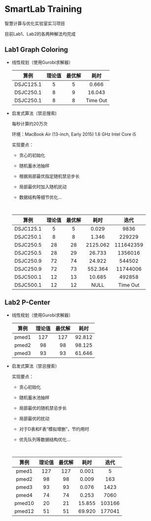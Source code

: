 # SmartLab Training

智慧计算与优化实验室实习项目

目前Lab1、Lab2的各两种解法均完成

## Lab1 Graph Coloring

* 线性规划（使用Gurobi求解器）

  |    算例     | 理论值  | 最优解  |    耗时    |
  | :-------: | :--: | :--: | :------: |
  | DSJC125.1 |  5   |  5   |  0.666   |
  | DSJC250.1 |  8   |  9   |  16.043  |
  | DSJC250.1 |  8   |  8   | Time Out |


* 启发式算法（禁忌搜索)

  每秒计算约20万次

  环境：MacBook Air (13-inch, Early 2015) 1.6 GHz Intel Core i5

  实现要点：

  * 贪心的初始化

  * 随机蓄水池抽样

  * 根据局部最优指定随机禁忌步长

  * 局部最优时加入随机扰动

  * 数据结构等细节优化...

    ​

  |    算例     | 理论值  | 最优解  |    耗时    |    迭代     |
  | :-------: | :--: | :--: | :------: | :-------: |
  | DSJC125.1 |  5   |  5   |  0.029   |   9836    |
  | DSJC250.1 |  8   |  8   |  1.346   |  229229   |
  | DSJC250.5 |  28  |  28  | 2125.062 | 111642359 |
  | DSJC250.5 |  28  |  29  |  26.733  |  1356016  |
  | DSJC250.9 |  72  |  74  |  24.922  |  544502   |
  | DSJC250.9 |  72  |  73  | 552.364  | 11744006  |
  | DSJC500.1 |  12  |  13  |  10.685  |  492858   |
  | DSJC500.1 |  12  |  12  |   NULL   | Time Out  |

## Lab2 P-Center

* 线性规划（使用Gurobi求解器）

  |  算例   | 理论值  | 最优解  |   耗时   |
  | :---: | :--: | :--: | :----: |
  | pmed1 | 127  | 127  | 92.812 |
  | pmed2 |  98  |  98  | 98.125 |
  | pmed3 |  93  |  93  | 61.646 |

* 启发式算法（禁忌搜索）

  实现要点：

  * 贪心初始化

  * 随机蓄水池抽样

  * 局部最优的随机禁忌步长

  * 局部最优的扰动

  * 对于D表和F表“模拟增删”，节约用时

  * 优先队列等数据结构优化...

    ​

  |   算例   | 理论值  | 最优解  |   耗时   |   迭代   |
  | :----: | :--: | :--: | :----: | :----: |
  | pmed1  | 127  | 127  | 0.001  |   5    |
  | pmed2  |  98  |  98  | 0.009  |  163   |
  | pmed3  |  93  |  93  | 0.076  |  1423  |
  | pmed4  |  74  |  74  | 0.253  |  7060  |
  | pmed10 |  20  |  21  | 15.855 | 103166 |
  | pmed12 |  51  |  51  | 69.920 | 177041 |